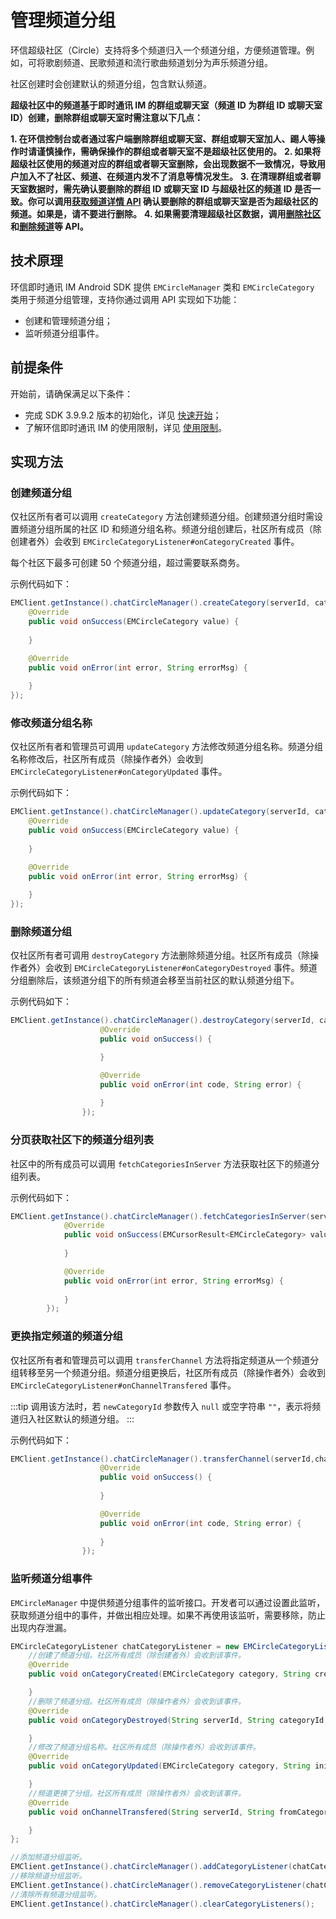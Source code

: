 # 管理频道分组

环信超级社区（Circle）支持将多个频道归入一个频道分组，方便频道管理。例如，可将歌剧频道、民歌频道和流行歌曲频道划分为声乐频道分组。

社区创建时会创建默认的频道分组，包含默认频道。

**超级社区中的频道基于即时通讯 IM 的群组或聊天室（频道 ID 为群组 ID 或聊天室 ID）创建，删除群组或聊天室时需注意以下几点：**

**1. 在环信控制台或者通过客户端删除群组或聊天室、群组或聊天室加人、踢人等操作时请谨慎操作，需确保操作的群组或者聊天室不是超级社区使用的。**
**2. 如果将超级社区使用的频道对应的群组或者聊天室删除，会出现数据不一致情况，导致用户加入不了社区、频道、在频道内发不了消息等情况发生。**
**3. 在清理群组或者聊天室数据时，需先确认要删除的群组 ID 或聊天室 ID 与超级社区的频道 ID 是否一致。你可以调用[获取频道详情 API](channel_mgmt_android.html#获取频道详情) 确认要删除的群组或聊天室是否为超级社区的频道。如果是，请不要进行删除。**
**4. 如果需要清理超级社区数据，调用[删除社区](server_mgmt_android.html#解散社区)和[删除频道](channel_mgmt_android.html#解散频道)等 API。**

## 技术原理

环信即时通讯 IM Android SDK 提供 `EMCircleManager` 类和 `EMCircleCategory` 类用于频道分组管理，支持你通过调用 API 实现如下功能：

- 创建和管理频道分组；
- 监听频道分组事件。

## 前提条件

开始前，请确保满足以下条件：

- 完成 SDK 3.9.9.2 版本的初始化，详见 [快速开始](/document/android/quickstart.html)；
- 了解环信即时通讯 IM 的使用限制，详见 [使用限制](/product/limitation.html)。

## 实现方法

### 创建频道分组

仅社区所有者可以调用 `createCategory` 方法创建频道分组。创建频道分组时需设置频道分组所属的社区 ID 和频道分组名称。频道分组创建后，社区所有成员（除创建者外）会收到 `EMCircleCategoryListener#onCategoryCreated` 事件。 

每个社区下最多可创建 50 个频道分组，超过需要联系商务。

示例代码如下：

```java
EMClient.getInstance().chatCircleManager().createCategory(serverId, categoryName, new EMValueCallBack<EMCircleCategory>() {
    @Override
    public void onSuccess(EMCircleCategory value) {
        
    }

    @Override
    public void onError(int error, String errorMsg) {
        
    }
});
```

### 修改频道分组名称

仅社区所有者和管理员可调用 `updateCategory` 方法修改频道分组名称。频道分组名称修改后，社区所有成员（除操作者外）会收到 `EMCircleCategoryListener#onCategoryUpdated` 事件。

示例代码如下：

```java
EMClient.getInstance().chatCircleManager().updateCategory(serverId, categoryId, categoryName, new EMValueCallBack<EMCircleCategory>() {
    @Override
    public void onSuccess(EMCircleCategory value) {
        
    }

    @Override
    public void onError(int error, String errorMsg) {
        
    }
});
```

### 删除频道分组

仅社区所有者可调用 `destroyCategory` 方法删除频道分组。社区所有成员（除操作者外）会收到 `EMCircleCategoryListener#onCategoryDestroyed` 事件。频道分组删除后，该频道分组下的所有频道会移至当前社区的默认频道分组下。

示例代码如下：

```java
EMClient.getInstance().chatCircleManager().destroyCategory(serverId, categoryId, new EMCallBack() {
                    @Override
                    public void onSuccess() {

                    }

                    @Override
                    public void onError(int code, String error) {
                        
                    }
                });
```

### 分页获取社区下的频道分组列表

社区中的所有成员可以调用 `fetchCategoriesInServer` 方法获取社区下的频道分组列表。

示例代码如下：

```java
EMClient.getInstance().chatCircleManager().fetchCategoriesInServer(serverID, 20, null, new EMValueCallBack<EMCursorResult<EMCircleCategory>>() {
            @Override
            public void onSuccess(EMCursorResult<EMCircleCategory> value) {
                
            }

            @Override
            public void onError(int error, String errorMsg) {
                
            }
        });
```

### 更换指定频道的频道分组

仅社区所有者和管理员可以调用 `transferChannel` 方法将指定频道从一个频道分组转移至另一个频道分组。频道分组更换后，社区所有成员（除操作者外）会收到 `EMCircleCategoryListener#onChannelTransfered` 事件。

:::tip
调用该方法时，若 `newCategoryId` 参数传入 `null` 或空字符串 `""`，表示将频道归入社区默认的频道分组。
:::

示例代码如下：

```java
EMClient.getInstance().chatCircleManager().transferChannel(serverId,channelId, newCategoryId, new EMCallBack() {
                    @Override
                    public void onSuccess() {
                       
                    }

                    @Override
                    public void onError(int code, String error) {
                        
                    }
                });
```

### 监听频道分组事件

`EMCircleManager` 中提供频道分组事件的监听接口。开发者可以通过设置此监听，获取频道分组中的事件，并做出相应处理。如果不再使用该监听，需要移除，防止出现内存泄漏。

```java
EMCircleCategoryListener chatCategoryListener = new EMCircleCategoryListener() {
    //创建了频道分组。社区所有成员（除创建者外）会收到该事件。
    @Override
    public void onCategoryCreated(EMCircleCategory category, String creator) {

    }
    //删除了频道分组。社区所有成员（除操作者外）会收到该事件。
    @Override
    public void onCategoryDestroyed(String serverId, String categoryId, String initiator) {

    }
    //修改了频道分组名称。社区所有成员（除操作者外）会收到该事件。
    @Override
    public void onCategoryUpdated(EMCircleCategory category, String initiator) {

    }
    //频道更换了分组。社区所有成员（除操作者外）会收到该事件。
    @Override
    public void onChannelTransfered(String serverId, String fromCategoryId, String toCategoryId, String channelId, String initiator) {

    }
};

//添加频道分组监听。
EMClient.getInstance().chatCircleManager().addCategoryListener(chatCategoryListener);
//移除频道分组监听。
EMClient.getInstance().chatCircleManager().removeCategoryListener(chatCategoryListener);
//清除所有频道分组监听。
EMClient.getInstance().chatCircleManager().clearCategoryListeners();
```